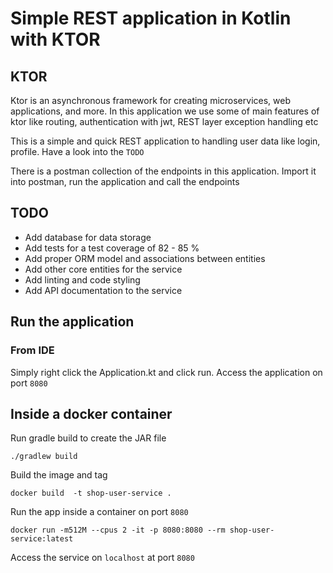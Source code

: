 # Simple REST application in Kotlin with KTOR

## KTOR
Ktor is an asynchronous framework for creating microservices, web applications, and more.
In this application we use some of main features of ktor like routing, authentication with jwt, REST layer exception handling etc

This is a simple and quick REST application to handling user data like login, profile.
Have a look into the `TODO`

There is a postman collection of the endpoints in this application. Import it into postman, run the application and call the endpoints

## TODO
- Add database for data storage
- Add tests for a test coverage of 82 - 85 %
- Add proper ORM model and associations between entities
- Add other core entities for the service
- Add linting and code styling
- Add API documentation to the service

## Run the application
### From IDE
Simply right click the Application.kt and click run. Access the application on port `8080`

## Inside a docker container
Run gradle build to create the JAR file

`./gradlew build`

Build the image and tag

`docker build  -t shop-user-service .`

Run the app inside a container on port `8080`

`docker run -m512M --cpus 2 -it -p 8080:8080 --rm shop-user-service:latest`

Access the service on `localhost` at port `8080`


